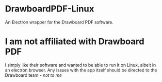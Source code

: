 # DrawboardPDF-Linux
An Electron wrapper for the Drawboard PDF software.







# I am not affiliated with Drawboard PDF
I simply like their software and wanted to be able to run it on Linux, albeit in an electron browser.
Any issues with the app itself should be directed to the Drawboard team - *not to me*
